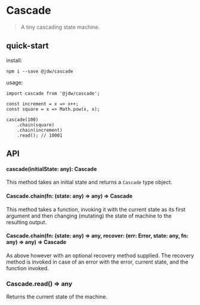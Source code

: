 Cascade
===

> A tiny cascading state machine.

## quick-start

install:
```
npm i --save @jdw/cascade
```

usage:
```
import cascade from '@jdw/cascade';

const increment = x => x++;
const square = x => Math.pow(x, x);

cascade(100)
    .chain(square)
    .chain(increment)
    .read(); // 10001
```

## API

#### cascade(initialState: any): Cascade

This method takes an initial state and returns a `Cascade` type object.

#### Cascade.chain(fn: (state: any) => any) => Cascade

This method takes a function, invoking it with the current state as its first
argument and then changing (mutating) the state of machine to the resulting output.

#### Cascade.chain(fn: (state: any) => any, recover: (err: Error, state: any, fn: any) => any) => Cascade

As above however with an optional recovery method supplied. The recovery method
is invoked in case of an error with the error, current state, and the function
invoked.

### Cascade.read() => any

Returns the current state of the machine.

